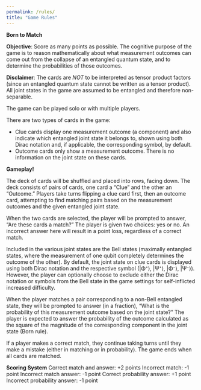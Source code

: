 ```yaml
---
permalink: /rules/
title: "Game Rules"
---
```


**Born to Match**


**Objective**: Score as many points as possible. The cognitive purpose of the game is to reason mathematically about what measurement outcomes can come out from the collapse of an entangled quantum state, and to determine the probabilities of those outcomes.


**Disclaimer**: The cards are *NOT* to be interpreted as tensor product factors (since an entangled quantum state cannot be written as a tensor product). All joint states in the game are assumed to be entangled and therefore non-separable.


The game can be played solo or with multiple players. 


There are two types of cards in the game:
- Clue cards display one measurement outcome (a component) and also indicate which entangled joint state it belongs to, shown using both Dirac notation and, if applicable, the corresponding symbol, by default.
- Outcome cards only show a measurement outcome. There is no information on the joint state on these cards.


**Gameplay!**

The deck of cards will be shuffled and placed into rows, facing down. The deck consists of pairs of cards, one card a “Clue” and the other an “Outcome.” Players take turns flipping a clue card first, then an outcome card, attempting to find matching pairs based on the measurement outcomes and the given entangled joint state. 


When the two cards are selected, the player will be prompted to answer, “Are these cards a match?” The player is given two choices: yes or no. An incorrect answer here will result in a point loss, regardless of a correct match. 


Included in the various joint states are the Bell states (maximally entangled states, where the measurement of one qubit completely determines the outcome of the other). By default, the joint state on clue cards is displayed using both Dirac notation and the respective symbol (|Φ⁺⟩, |Ψ⁺⟩, |Φ⁻⟩, |Ψ⁻⟩). However, the player can optionally choose to exclude either the Dirac notation or symbols from the Bell state in the game settings for self-inflicted increased difficulty.


When the player matches a pair corresponding to a non-Bell entangled state, they will be prompted to answer (in a fraction), “What is the probability of this measurement outcome based on the joint state?” The player is expected to answer the probability of the outcome calculated as the square of the magnitude of the corresponding component in the joint state (Born rule).


If a player makes a correct match, they continue taking turns until they make a mistake (either in matching or in probability). The game ends when all cards are matched.


**Scoring System**
Correct match and answer: +2 points
Incorrect match: -1 point
Incorrect match answer: -1 point
Correct probability answer: +1 point
Incorrect probability answer: -1 point

